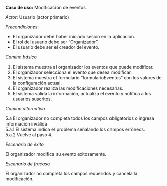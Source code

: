 **Caso de uso:** Modificación de eventos

_Actor_: Usuario (actor primario)

_Precondiciones_:

-   El organizador debe haber iniciado sesión en la aplicación.
-   El rol del usuario debe ser “Organizador”.
-   El usuario debe ser el creador del evento.

_Camino básico_

1. El sistema muestra al organizador los eventos que puede modificar.
2. El organizador selecciona el evento que desea modificar.
3. El sistema muestra el formulario “formularioEventos” con los valores de la configuración actual.
4. El organizador realiza las modificaciones necesarias.
5. El sistema valida la información, actualiza el evento y notifica a los usuarios suscritos.

_Camino alternativo_

5.a El organizador no completa todos los campos obligatorios o ingresa información inválida  
5.a.1 El sistema indica el problema señalando los campos erróneos.  
5.a.2 Vuelve al paso 4.

_Escenario de éxito_

El organizador modifica su evento exitosamente.

_Escenario de fracaso_

El organizador no completa los campos requeridos y cancela la modificación.
